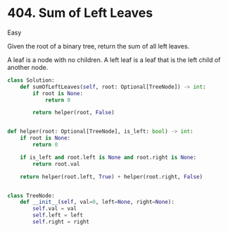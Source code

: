 # 404. Sum of Left Leaves

Easy

Given the root of a binary tree, return the sum of all left leaves.

A leaf is a node with no children. A left leaf is a leaf that is the left child of another node.

```python
class Solution:
    def sumOfLeftLeaves(self, root: Optional[TreeNode]) -> int:
        if root is None:
            return 0

        return helper(root, False)


def helper(root: Optional[TreeNode], is_left: bool) -> int:
    if root is None:
        return 0

    if is_left and root.left is None and root.right is None:
        return root.val

    return helper(root.left, True) + helper(root.right, False)


class TreeNode:
    def __init__(self, val=0, left=None, right=None):
        self.val = val
        self.left = left
        self.right = right
```
